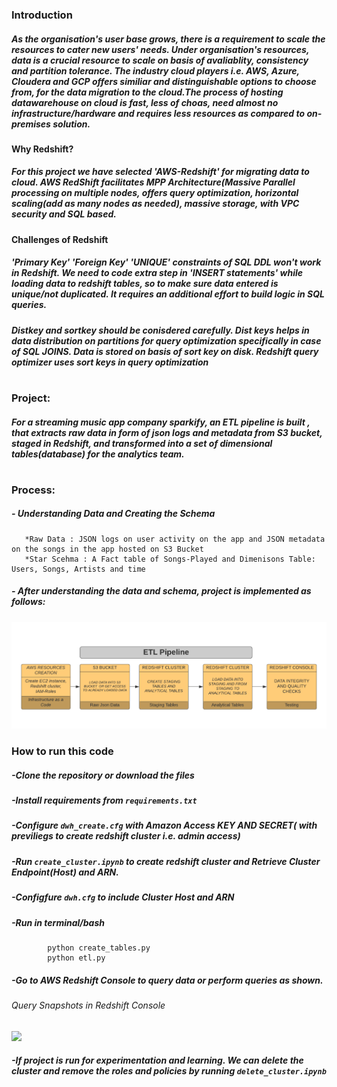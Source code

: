 ### Introduction
##### As the organisation's user base grows, there is a requirement to scale the resources to cater new users' needs. Under organisation's resources, data is a crucial resource to scale on basis of avaliablity, consistency and partition tolerance. The industry cloud players i.e. AWS, Azure, Cloudera and GCP offers similiar and distinguishable options to choose from, for the data migration to the cloud.The process of hosting datawarehouse on cloud is fast, less of choas, need almost no infrastructure/hardware and requires less resources as compared to on-premises solution.

#### Why Redshift?
##### For this project we have selected 'AWS-Redshift' for migrating data to cloud. AWS RedShift facilitates MPP Architecture(Massive Parallel processing on multiple nodes, offers query optimization, horizontal scaling(add as many nodes as needed), massive storage, with VPC security and SQL based.

#### Challenges of Redshift
##### 'Primary Key' 'Foreign Key' 'UNIQUE' constraints of SQL DDL won't work in Redshift. We need to code extra step in 'INSERT statements' while loading data to redshift tables, so to make sure data entered is unique/not duplicated. It requires an additional effort to build logic in SQL queries.
#####  Distkey and sortkey should be conisdered carefully. Dist keys helps in data distribution on partitions for query optimization specifically in case of SQL JOINS. Data is stored on basis of sort key on disk. Redshift query optimizer uses sort keys in  query optimization
#
### Project:
##### For a streaming music app company sparkify, an ETL pipeline is built , that extracts raw data in form of json logs and metadata from S3 bucket, staged in Redshift, and transformed into a set of dimensional tables(database) for the analytics team.
#
### Process:
##### - Understanding Data and Creating the Schema 
       *Raw Data : JSON logs on user activity on the app and JSON metadata on the songs in the app hosted on S3 Bucket
       *Star Scehma : A Fact table of Songs-Played and Dimenisons Table: Users, Songs, Artists and time

##### - After understanding the data and schema, project is implemented as follows:
 ![](https://github.com/RammySekham/Creating-CDW-AWS/blob/main/images/Project_Flow.png)

### How to run this code
##### -Clone the repository or download the files
##### -Install requirements from `requirements.txt`
##### -Configure `dwh_create.cfg` with Amazon Access KEY AND SECRET( with previliegs to create redshift cluster i.e. admin access)
##### -Run `create_cluster.ipynb` to create redshift cluster and Retrieve Cluster Endpoint(Host) and ARN.
##### -Configfure `dwh.cfg` to include Cluster Host and ARN
##### -Run in terminal/bash
            python create_tables.py
            python etl.py
##### -Go to  AWS Redshift Console to query data or perform queries as shown. 
###### Query Snapshots in Redshift Console
![](https://github.com/RammySekham/ETL-Pipeline--AWS-Redshift/blob/main/images/Redshift1.PNG)
##### -If project is run for experimentation and learning. We can delete the cluster and remove the roles and policies by running `delete_cluster.ipynb`
